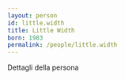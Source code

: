 ```yaml
---
layout: person
id: little.width
title: Little Width
born: 1983
permalink: /people/little.width
---
```


Dettagli della persona 
